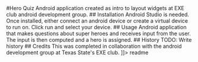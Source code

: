 <snippet>
  <content>
#Hero Quiz
Android application created as intro to layout widgets at EXE club android development group. 
## Installation
Android Studio is needed.  Once installed, either connect an android device or create a virtual device to run on.  Click run and select your device.
## Usage
Android application that makes questions about super heroes and receives input from the user.  The input is then computed and a hero is assigned.
## History
TODO: Write history
## Credits
This was completed in collaboration with the android development group at Texas State's EXE club.
]]></content>
  <tabTrigger>readme</tabTrigger>
</snippet>
